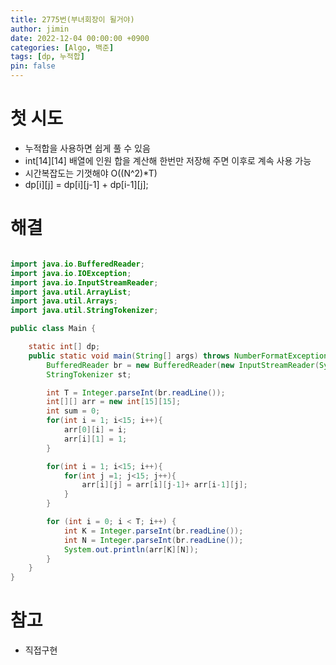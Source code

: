 ```yaml
---
title: 2775번(부녀회장이 될거야)
author: jimin
date: 2022-12-04 00:00:00 +0900
categories: [Algo, 백준]
tags: [dp, 누적합]
pin: false
---
```


# 첫 시도

 - 누적합을 사용하면 쉽게 풀 수 있음
 - int[14][14] 배열에 인원 합을 계산해 한번만 저장해 주면 이후로 계속 사용 가능
 - 시간복잡도는 기껏해야 O((N^2)*T)
 - dp[i][j] = dp[i][j-1] + dp[i-1][j];

# 해결

```java

import java.io.BufferedReader;
import java.io.IOException;
import java.io.InputStreamReader;
import java.util.ArrayList;
import java.util.Arrays;
import java.util.StringTokenizer;

public class Main {

    static int[] dp;
    public static void main(String[] args) throws NumberFormatException, IOException {
        BufferedReader br = new BufferedReader(new InputStreamReader(System.in));
        StringTokenizer st;

        int T = Integer.parseInt(br.readLine());
        int[][] arr = new int[15][15];
        int sum = 0;
        for(int i = 1; i<15; i++){
            arr[0][i] = i;
            arr[i][1] = 1;
        }

        for(int i = 1; i<15; i++){
            for(int j =1; j<15; j++){
                arr[i][j] = arr[i][j-1]+ arr[i-1][j];
            }
        }

        for (int i = 0; i < T; i++) {
            int K = Integer.parseInt(br.readLine());
            int N = Integer.parseInt(br.readLine());
            System.out.println(arr[K][N]);
        }
    }
}
```

# 참고

 - 직접구현